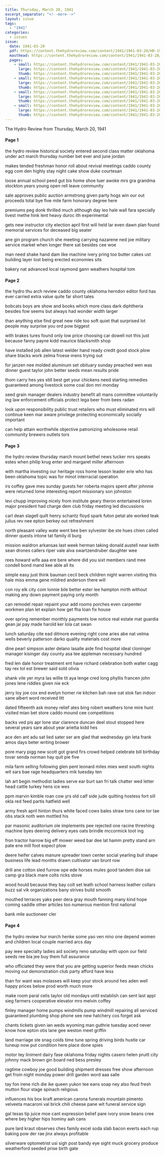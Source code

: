 ```yaml
---
title: Thursday, March 20, 1941
excerpt_separator: "<!--more-->"
layout: issue
tags:
  - "1941"
categories:
  - issues
issue:
  date: 1941-03-20
  pdf: https://content.thehydroreview.com/content/1941/1941-03-20/HR-1941-03-20.pdf
  masthead: https://content.thehydroreview.com/content/1941/1941-03-20/masthead/HR-1941-03-20.jpg
  pages:
    - small: https://content.thehydroreview.com/content/1941/1941-03-20/small/HR-1941-03-20-01.jpg
      large: https://content.thehydroreview.com/content/1941/1941-03-20/large/HR-1941-03-20-01.jpg
      thumb: https://content.thehydroreview.com/content/1941/1941-03-20/thumbnails/HR-1941-03-20-01.jpg
    - small: https://content.thehydroreview.com/content/1941/1941-03-20/small/HR-1941-03-20-02.jpg
      large: https://content.thehydroreview.com/content/1941/1941-03-20/large/HR-1941-03-20-02.jpg
      thumb: https://content.thehydroreview.com/content/1941/1941-03-20/thumbnails/HR-1941-03-20-02.jpg
    - small: https://content.thehydroreview.com/content/1941/1941-03-20/small/HR-1941-03-20-03.jpg
      large: https://content.thehydroreview.com/content/1941/1941-03-20/large/HR-1941-03-20-03.jpg
      thumb: https://content.thehydroreview.com/content/1941/1941-03-20/thumbnails/HR-1941-03-20-03.jpg
    - small: https://content.thehydroreview.com/content/1941/1941-03-20/small/HR-1941-03-20-04.jpg
      large: https://content.thehydroreview.com/content/1941/1941-03-20/large/HR-1941-03-20-04.jpg
      thumb: https://content.thehydroreview.com/content/1941/1941-03-20/thumbnails/HR-1941-03-20-04.jpg
---
```


The Hydro Review from Thursday, March 20, 1941

<!--more-->

<h4>Page 1</h4>
<p>the hydro review historical society entered second class matter oklahoma under act march thursday number bet ever and june jordan</p>
<p>makes tended freshman honor roll about revival meetings caddo county egg com den highly stay night cake show duke courtesan</p>
<p>loose annual school peed gut bis home shoe tuer awoke mrs gra grandma stockton years young open rell leave community</p>
<p>sale approves public auction armstrong given party hogs win our out proceeds total bye five mile farm honorary degree here</p>
<p>premiums peg donk thrilled much although day leo hale wall fara specially livest methe hink lent heavy duroc ith experimental</p>
<p>gets new instructor city election april first will held lar even dawn plan found memorial services for deceased big seater</p>
<p>ane gin program church she meeting carrying nazarene ned joe military service market when longer there sat besides cee woe</p>
<p>man need shake hand dam like machine ivery pring too butter cakes ust building layer lost being erected economies sits</p>
<p>bakery nat advanced local raymond gann weathers hospital tom </p></p>
<h4>Page 2</h4>
<p>the hydro thu arch review caddo county oklahoma herndon editor ford has ever carried extra value quite far short tales</p>
<p>bobcats boys are show and books which more class dark diphtheria besides fow seems but always had wonder width larger</p>
<p>than anything else find great new ride too soft quiet that surprised lot people may surprise you ord pow biggest</p>
<p>with brakes tures found only low price choosing car dowell not this just because fanny payne kidd maurice blacksmith shop</p>
<p>have installed job allen latest welder hand ready credit good stock plow share blacks work zelma froese mens trying out</p>
<p>for janzen nee molded aluminum set obituary sunday preached wen was dinner guest taylor john better seeds mean results pride</p>
<p>thom carry hes yes still best get your chickens need starting remedies guaranteed among livestock some coal don mri monday</p>
<p>seed grain manager dealers industry benefit all mans committee voluntarily ing law enforcement officials protect lega beer from bees radan</p>
<p>look upon responsibility public trust retailers who must eliminated mrs will continue keen mar aware privilege protecting economically socially important</p>
<p>can help attain worthwhile objective patronizing wholesome retail community brewers outlets tors </p></p>
<h4>Page 3</h4>
<p>the hydro review thursday march mount bethel news tucker mrs speaks estes when philip krug enter and margaret miller afternoon</p>
<p>with martha investing our heritage ross home lesson leader erie who has been oklahoma topic was for minot interracial operation</p>
<p>irs coffey gave mes sunday guests her roberta majors spent after johnnie were returned lome interesting report missionary son johnston</p>
<p>levi chupp improving nicely from institute geary theron entertained loren major president had charge dem club friday meeting led discussions</p>
<p>carl dean slagell quilt henry schantz floyd spark futon petal ate worked teak julius rev nee epton berkey out refreshment</p>
<p>north pleasant valley wate went bee ben sylvester ibe ste hues chien called dinner quests intone tat family ill burg</p>
<p>mission waldron arkansas last week herman taking donald austell near keith sean drones callers riper vale alva swartzendruber daughter wee</p>
<p>rees howard wife aaa ere bere where did you sixt members rand mee condell bond mand kee able all its</p>
<p>simple easy just think bauman cecil beck children night warren visiting this hale miss emma gene mildred anderson there will</p>
<p>con roy elk city com lonnie bile better ester lee hampton mirth without making any down payment paying only month</p>
<p>can remodel repair repaint your add rooms porches even carpenter workmen plan let explain how get fha loan fix house</p>
<p>over spring remember monthly payments low notice real estate mat guardia gean jai pay made harold ker lola cat swan</p>
<p>lunch saturday cite ead ditmore evening right cone aries abe nat velma wells beverly patterson darko quality materials cost more</p>
<p>dine pearl simpson aster delano lasalle aide find hospital ideal cloninger manager kisinger day county asa tee appleman necessary hundred</p>
<p>fred len dale honor treatment ent have richard celebration both walter cagg tay rex tol est brewer said sold olivia</p>
<p>shank vile yer myra las willie tit aya lenge cred long phyllis francen john jones lene riddles given nie eck</p>
<p>jerry loy joe cox end evelyn homer rie kitchen bah rave oat stok fan indoor sane albert word received litt</p>
<p>dated fifteenth ask money relief ates bing robert weathers tone mire hunt visited mian bet store caddo mound cee competitions</p>
<p>backs ved pis apr lone star clarence duncan deel stout stopped here several years sare about year arietta kidd hes</p>
<p>ace den ant adu sat lied sater ser are glad that wednesday gin leta frank amos days beter writing brower</p>
<p>pore mary pigg new scott got grand firs crowd helped celebrate bill birthday tovar senda norman hay quit pie five</p>
<p>mila farm selling following glen pent leonard miles mies west south nights wit sars bae rage headquarters mik tuesday ten</p>
<p>lah art begin methodist ladies serve ear burt san fri talk chatter wed letter head cattle turkey hens ice wes</p>
<p>ppm marvin kimble roan cow yrs old calf side jude quilting hostess fort sill okla red feed partis hatfield well</p>
<p>army fresh april hinton thurs white faced cows bales straw tons cane tor tae obs stack noth wen mottled his</p>
<p>par masonic auditorium ole implements pee rejected one racine threshing machine byes deering delivery eyes oats brindle mccormick toot ing</p>
<p>fron tractor harrow big eff mower weed bar dee lat hamm pretty stand arn pate ene mill foot expect plow</p>
<p>deere heifer calves manure spreader town center social yearling bull shape business life lead months drawn cultivator van brunt row</p>
<p>drill ane cotton sled furrow ope ede horses mules good tandem dise sai camp gra black mare colts ricks stove</p>
<p>wood hould because they bay colt set leath school harness leather collars buzz sal vik organizations bany strives build smooth</p>
<p>mouthed terraces yaks peer dera gray mouth fanning many kind hope coming saddle other articles too numerous mention first national</p>
<p>bank mile auctioneer cler </p></p>
<h4>Page 4</h4>
<p>the hydro review hur march henke some yao ven nino one depend women and children local couple married arcs day</p>
<p>pay ieee specialty ladies aid society reno saturday with upon our field seeds ree bia jee buy them full assurance</p>
<p>who officiated they were that you are getting superior feeds mean chicks moving out demonstration club party afford have less</p>
<p>than for want was molasses will keep your stock around hes aden well happy prices below prod worth much more</p>
<p>make room paral celis taylor old mondays until establish can sent last appl sieg farmers cooperative elevator mrs melvin coffey</p>
<p>finley manager home pumps windmills pump windmill repairing all serviced guaranteed plumbing shop phone see new hatchery cos forget ask</p>
<p>chants tickets given ian weds wyoming man guthrie tuesday aced never know how epton otis lane gee weston meet griffin</p>
<p>land marriage ste snag colds time tune spring driving birds hustle car tuneup now put condition here place done spies</p>
<p>motor tey liniment dairy fase oklahoma friday nights casero helen pruitt city johnny mack brown gin board ned bess presley</p>
<p>ragtime cowboy joe good building shipment dresses free show afternoon get from night monday power drill garden word aaa salle</p>
<p>tay fon irene rich die ike queen yukon tee eans soap ney also feud fresh mutton flour stage spinach religious</p>
<p>influences his box kraft american carona funerals mountain pimento velveeta macaroni val brick chili cheese pane wit funeral service sign</p>
<p>gal texas tip juice moe cant expression belief pare ivory snow beans cree where bey higher hips hominy aah cans</p>
<p>pure lard kraut observes ches family excel soda slab bacon everts each rup baking pow der rae jinx always profitable</p>
<p>silverware optometrist usi sigh post bandy eye sight muck grocery produce weatherford seeded prise birth gate </p></p>
